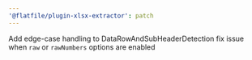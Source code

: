 ```yaml
---
'@flatfile/plugin-xlsx-extractor': patch
---
```


Add edge-case handling to DataRowAndSubHeaderDetection fix issue when `raw` or `rawNumbers` options are enabled
